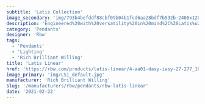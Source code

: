 ```yaml
---
subtitle: 'Latis Collection'
image_secondary: 'img/793b4befddf88cbf09b04b1fcd6aa28bdf7b532b-2400x1200.png'
description: 'Engineered%20with%20versatility%20in%20mind%2C%20Latis%u2019s%20intelligent%2C%20fail-safe%20design%20easily%20adapts%20to%20a%20wide%20range%20of%20spaces%2C%20looks%2C%20and%20architectural%20conditions.%20Evocative%20of%20a%20structural%20I-beam%2C%20its%20deceptively%20minimalist%20profile%20packs%20robust%20performance%20capabilities%20into%20RBW%u2019s%20new%20optic%20platform.'
category: 'Pendants'
designer: 'Rbw'
tags:
  - 'Pendants'
  - 'Lighting'
  - 'Rich Brilliant Willing'
title: 'Latis Linear'
href: 'https://rbw.com/products/latis-linear/4-aa01-dasy-iasy-27-277_10_din-no_s'
image_primary: 'img/LS1_default.jpg'
manufacturer: 'Rich Brilliant Willing'
slug: '/manufacturers/rbw/pendants/rbw-latis-linear'
date: '2021-02-22'
---
```

